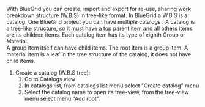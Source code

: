 With BlueGrid you can create, import and export for re-use, sharing work breakdown structure (W.B.S) in tree-like format. In BlueGrid a W.B.S is a catalog. One BlueGrid project you can have multiple catalogs .
A catalog is a tree-like structure, so it must have a top parent item and all others items are its children items. Each catalog item has its type of eighth Group or Material.  
A group item itself can have child items. The root item is a group item. A material item is a leaf in the tree structure of the catalog, it does not have child items.

1. Create a catalog (W.B.S tree):
   1. Go to Catalogs view
   2. In catalogs list, from catalogs list menu select "Create catalog" menu
   3. Select the catalog name to open its tree-view, from the tree-view menu select menu "Add root".
   
    



